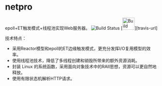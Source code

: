 # netpro
epoll+ET触发模式+线程池实现Web服务器。 <img alt="Build Status" src="https://api.travis-ci.org/hongwei7/netpro.svg?branch=master">
[<img alt="Build Status" src="https://travis-ci.org/rsp/travis-hello-cpp.svg?branch=master" height="40">][travis-url]

技术特点：
- 采用Reactor模型和epoll的ET边缘触发模式，更充分发挥I/O复用模型的效率。
- 使用线程池技术，降低了多线程创建和销毁所带来的额外资源消耗。
- 封装 Linux 的系统函数，采用面向对象技术中的RAII思想，资源可以更自然地释放。
- 使用有限状态机解析HTTP请求。
